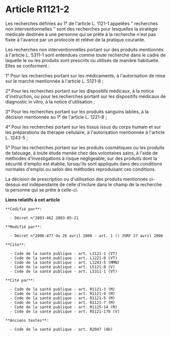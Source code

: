 # Article R1121-2

Les recherches définies au 1° de l'article L. 1121-1 appelées " recherches non interventionnelles " sont des recherches pour
lesquelles la stratégie médicale destinée à une personne qui se prête à la recherche n'est pas fixée à l'avance par un
protocole et relève de la pratique courante. 

Les recherches non interventionnelles portant sur des produits mentionnés à l'article L. 5311-1 sont entendues comme toute
recherche dans le cadre de laquelle le ou les produits sont prescrits ou utilisés de manière habituelle. Elles se
conforment : 

1° Pour les recherches portant sur les médicaments, à l'autorisation de mise sur le marché mentionnée à l'article L.
5121-8 ; 

2° Pour les recherches portant sur les dispositifs médicaux, à la notice d'instruction, ou pour les recherches portant sur
les dispositifs médicaux de diagnostic in vitro, à la notice d'utilisation ; 

3° Pour les recherches portant sur les produits sanguins labiles, à la décision mentionnée au 1° de l'article L. 1221-8 ; 

4° Pour les recherches portant sur les tissus issus du corps humain et sur les préparations de thérapie cellulaire, à
l'autorisation mentionnée à l'article L. 1243-5 ; 

5° Pour les recherches portant sur les produits cosmétiques ou les produits de tatouage, à toute étude menée chez des
volontaires sains, à l'aide de méthodes d'investigations à risque négligeable, sur des produits dont la sécurité d'emploi est
établie, lorsqu'ils sont appliqués dans des conditions normales d'emploi ou selon des méthodes reproduisant ces conditions. 

La décision de prescription ou d'utilisation des produits mentionnés ci-dessus est indépendante de celle d'inclure dans le
champ de la recherche la personne qui se prête à celle-ci.

**Liens relatifs à cet article**

	**Codifié par**:

	  - Décret n°2003-462 2003-05-21

	**Modifié par**:

	  - Décret n°2006-477 du 26 avril 2006 - art. 1 () JORF 27 avril 2006

	**Cite**:

	  - Code de la santé publique - art. L1121-1 (VT)
	  - Code de la santé publique - art. L1221-8 (VT)
	  - Code de la santé publique - art. L1243-5 (MMN)
	  - Code de la santé publique - art. L5121-8 (V)
	  - Code de la santé publique - art. L5311-1 (VT)

	**Cité par**:

	  - Code de la santé publique - art. R1121-3 (M)
	  - Code de la santé publique - art. R1121-4 (M)
	  - Code de la santé publique - art. R1121-5 (M)
	  - Code de la santé publique - art. R1121-7 (M)
	  - Code de la santé publique - art. R1125-14 (M)
	  - Code de la santé publique - art. R5121-178 (V)

	**Anciens textes**:

	  - Code de la santé publique - art. R2047 (Ab)
